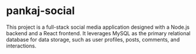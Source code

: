 # pankaj-social
This project is a full-stack social media application designed with a Node.js backend and a React frontend. It leverages MySQL as the primary relational database for data storage, such as user profiles, posts, comments, and interactions.
